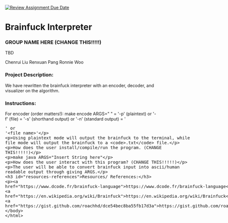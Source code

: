 [![Review Assignment Due Date](https://classroom.github.com/assets/deadline-readme-button-22041afd0340ce965d47ae6ef1cefeee28c7c493a6346c4f15d667ab976d596c.svg)](https://classroom.github.com/a/am3xLbu5)
# Brainfuck Interpreter

### GROUP NAME HERE (CHANGE THIS!!!!!)
TBD

Chenrui Liu
Renxuan Pang
Ronnie Woo

### Project Description:
We have rewritten the brainfuck interpreter with an encoder, decoder, and visualizer on the algorithm.

### Instructions:

For encoder (order matters!):
make encode ARGS="<flag1> <flag2> <arg>"
<flag1> = '-p' (plaintext) or '-f' (file)
<flag2> = '-s' (shorthand output) or '-n' (standard output)
<arg> = '<plaintext>' or '<file name>'

Using plaintext mode will output the brainfuck to the terminal, while file mode will output the brainfuck to a `.txt` file.

How does the user install/compile/run the program. (CHANGE THIS!!!!!)

make java ARGS="Insert String here"

How does the user interact with this program? (CHANGE THIS!!!!!)

The user will be able to convert brainfuck input into ascii/human readable output through giving ARGS.

### Resources/ References:

https://www.dcode.fr/brainfuck-language
https://en.wikipedia.org/wiki/Brainfuck
https://gist.github.com/roachhd/dce54bec8ba55fb17d3a
